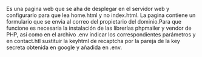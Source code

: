 Es una pagina web que se aha de desplegar en el servidor web y configurarlo para que lea home.html y no index.html.
La pagina contiene un formulario que se envia al correo del propietario del dominio.Para que funcione es necesaria la instalación de las librerías phpmailer y vendor de PHP,
así como en el archivo .env indicar los correspondientes parámetros y en contact.htl sustituir la keyhtml de recaptcha por la pareja de la key secreta obtenida en google y añadida en .env.
